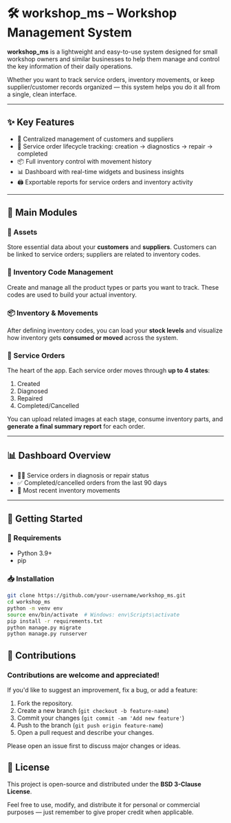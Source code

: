 # 🛠️ workshop_ms – Workshop Management System

**workshop_ms** is a lightweight and easy-to-use system designed for small workshop owners and similar businesses to help them manage and control the key information of their daily operations.

Whether you want to track service orders, inventory movements, or keep supplier/customer records organized — this system helps you do it all from a single, clean interface.

---

## ✨ Key Features

- 📁 Centralized management of customers and suppliers
- 🧾 Service order lifecycle tracking: creation → diagnostics → repair → completed
- 📦 Full inventory control with movement history
- 📊 Dashboard with real-time widgets and business insights
- 🖨️ Exportable reports for service orders and inventory activity

---

## 🧩 Main Modules

### 📇 Assets
Store essential data about your **customers** and **suppliers**. Customers can be linked to service orders; suppliers are related to inventory codes.

### 🧾 Inventory Code Management
Create and manage all the product types or parts you want to track. These codes are used to build your actual inventory.

### 📦 Inventory & Movements
After defining inventory codes, you can load your **stock levels** and visualize how inventory gets **consumed or moved** across the system.

### 🔧 Service Orders
The heart of the app. Each service order moves through **up to 4 states**:
1. Created  
2. Diagnosed  
3. Repaired  
4. Completed/Cancelled  

You can upload related images at each stage, consume inventory parts, and **generate a final summary report** for each order.

---

## 📊 Dashboard Overview

- 👨‍🔧 Service orders in diagnosis or repair status
- ✅ Completed/cancelled orders from the last 90 days
- 🔄 Most recent inventory movements

---

## 🚀 Getting Started

### 🔧 Requirements

- Python 3.9+
- pip

### 📥 Installation

```bash
git clone https://github.com/your-username/workshop_ms.git
cd workshop_ms
python -m venv env
source env/bin/activate  # Windows: env\Scripts\activate
pip install -r requirements.txt
python manage.py migrate
python manage.py runserver
```

## 🤝 Contributions

### Contributions are welcome and appreciated!

If you'd like to suggest an improvement, fix a bug, or add a feature:
1. Fork the repository.
2. Create a new branch (`git checkout -b feature-name`)
3. Commit your changes (`git commit -am 'Add new feature'`)
4. Push to the branch (`git push origin feature-name`)
5. Open a pull request and describe your changes.

Please open an issue first to discuss major changes or ideas.


## 📝 License

This project is open-source and distributed under the **BSD 3-Clause License**.

Feel free to use, modify, and distribute it for personal or commercial purposes — just remember to give proper credit when applicable.
